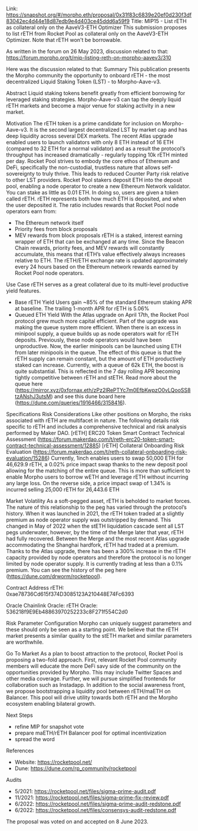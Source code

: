 Link: https://snapshot.org/#/morpho.eth/proposal/0x31f83c6839e20ef0d230f3df83042ec4d44e18d87edb9e4d403ce45ddd6a59f9
Title: MIP15 - List rETH as collateral only on the AaveV3-ETH Optimizer
This submission proposes to list rETH from Rocket Pool as collateral only on the AaveV3-ETH Optimizer. Note that rETH won't be borrowable.

As written in the forum on 26 May 2023, discussion related to that: https://forum.morpho.org/t/mip-listing-reth-on-morpho-aavev3/310

Here was the discussion related to that:
Summary
This publication presents the Morpho community the opportunity to onboard rETH - the most decentralized Liquid Staking Token (LST) - to Morpho-Aave-v3.

Abstract
Liquid staking tokens benefit greatly from efficient borrowing for leveraged staking strategies. Morpho-Aave-v3 can tap the deeply liquid rETH markets and become a major venue for staking activity in a new market.

Motivation
The rETH token is a prime candidate for inclusion on Morpho-Aave-v3. It is the second largest decentralized LST by market cap and has deep liquidity across several DEX markets. The recent Atlas upgrade enabled users to launch validators with only 8 ETH instead of 16 ETH (compared to 32 ETH for a normal validator) and as a result the protocol’s throughput has increased dramatically - regularly topping 10k rETH minted per day.
Rocket Pool strives to embody the core ethos of Ethereum and DeFi, specifically the non-custodial, trustless nature that allows self-sovereignty to truly thrive. This leads to reduced Counter Party risk relative to other LST providers.
Rocket Pool stakers deposit ETH into the deposit pool, enabling a node operator to create a new Ethereum Network validator. You can stake as little as 0.01 ETH.
In doing so, users are given a token called rETH. rETH represents both how much ETH is deposited, and when the user deposited it. The ratio includes rewards that Rocket Pool node operators earn from:
- The Ethereum network itself
- Priority fees from block proposals
- MEV rewards from block proposals
rETH is a staked, interest earning wrapper of ETH that can be exchanged at any time.
Since the Beacon Chain rewards, priority fees, and MEV rewards will constantly accumulate, this means that rETH’s value effectively always increases relative to ETH.
The rETH/ETH exchange rate is updated approximately every 24 hours based on the Ethereum network rewards earned by Rocket Pool node operators.

Use Case
rETH serves as a great collateral due to its multi-level productive yield features.
- Base rETH Yield
Users gain ~85% of the standard Ethereum staking APR at baseline. The trailing 1-month APR for rETH is 5.06%
- Queued ETH Yield
With the Atlas upgrade on April 17th, the Rocket Pool protocol grew much more capital efficient. Part of the upgrade was making the queue system more efficient. When there is an excess in minipool supply, a queue builds up as node operators wait for rETH deposits. Previously, these node operators would have been unproductive. Now, the earlier minipools can be launched using ETH from later minipools in the queue.
The effect of this queue is that the rETH supply can remain constant, but the amount of ETH productively staked can increase. Currently, with a queue of 62k ETH, the boost is quite substantial. This is reflected in the 7 day rolling APR becoming tightly competitive between rETH and stETH.
Read more about the queue here (https://mirror.xyz/0xfornax.eth/zPz2lRePTYc7m0EfbKwpzO0vLQooSS8tzANshJ3utsM) and see this dune board here (https://dune.com/queries/1916466/3158416).

Specifications
Risk Considerations
Like other positions on Morpho, the risks associated with rETH are multifacet in nature.
The following details risk specific to rETH and includes a comprehensive technical and risk analysis performed by Maker DAO.
[rETH] ERC20 Token Smart Contract Technical Assessment (https://forum.makerdao.com/t/reth-erc20-token-smart-contract-technical-assessment/12885)
[rETH] Collateral Onboarding Risk Evaluation (https://forum.makerdao.com/t/reth-collateral-onboarding-risk-evaluation/15286)
Currently, 1inch enables users to swap 50,000 ETH for 46,629.9 rETH, a 0.02% price impact swap thanks to the new deposit pool allowing for the matching of the entire queue.
This is more than sufficient to enable Morpho users to borrow wETH and leverage rETH without incurring any large loss. On the reverse side, a price impact swap of 1.34% is incurred selling 25,000 rETH for 26,443.6 ETH

Market Volatility
As a soft-pegged asset, rETH is beholded to market forces. The nature of this relationship to the peg has varied through the protocol’s history. When it was launched in 2021, the rETH token traded at a slightly premium as node operator supply was outstripped by demand. This changed in May of 2022 when the stETH liquidation cascade sent all LST pegs underwater, however, by the time of the Merge later that year, rETH had fully recovered.
Between the Merge and the most recent Atlas upgrade accommodating the Shanghai hardfork, rETH had traded at a premium. Thanks to the Atlas upgrade, there has been a 300% increase in the rETH capacity provided by node operators and therefore the protocol is no longer limited by node operator supply. It is currently trading at less than a 0.1% premium.
You can see the history of the peg here (https://dune.com/drworm/rocketpool).

Contract Address
rETH: 0xae78736Cd615f374D3085123A210448E74Fc6393

Oracle
Chainlink Oracle:
rETH Oracle: 536218f9E9Eb48863970252233c8F271f554C2d0

Risk Parameter Configuration
Morpho can uniquely suggest parameters and these should only be seen as a starting point. We believe that the rETH market presents a similar quality to the stETH market and similar parameters are worthwhile.

Go To Market
As a plan to boost attraction to the protocol, Rocket Pool is proposing a two-fold approach. First, relevant Rocket Pool community members will educate the more DeFi savy side of the community on the opportunities provided by Morpho. This may include Twitter Spaces and other media coverage. Further, we will pursue simplified frontends for collaboration such as Instadapp.
In addition to the social awareness front, we propose bootstrapping a liquidity pool between rETH/maETH on Balancer. This pool will drive utility towards both rETH and the Morpho ecosystem enabling bilateral growth.

Next Steps
- refine MIP for snapshot vote
- prepare maETH/rETH Balancer pool for optimal incentivization
- spread the word

References
- Website: https://rocketpool.net/
- Dune: https://dune.com/rp_community/rocketpool

Audits
- 5/2021: https://rocketpool.net/files/sigma-prime-audit.pdf
- 11/2021: https://rocketpool.net/files/sigma-prime-fix-review.pdf
- 6/2022: https://rocketpool.net/files/sigma-prime-audit-redstone.pdf
- 6/2022: https://rocketpool.net/files/consensys-audit-redstone.pdf

The proposal was voted on and accepted on 8 June 2023.

